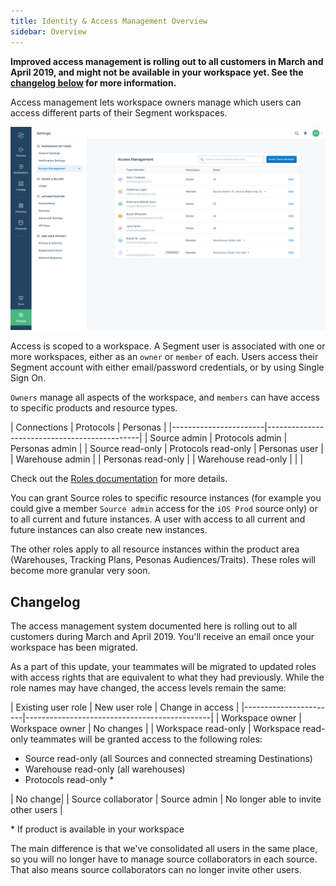 ```yaml
---
title: Identity & Access Management Overview
sidebar: Overview
---
```


**Improved access management is rolling out to all customers in March and April 2019, and might not be available in your workspace yet. See the [changelog below](#changelog) for more information.**

Access management lets workspace owners manage which users can access different parts of their Segment workspaces.

![](images/access-mngt-table.png)

Access is scoped to a workspace. A Segment user is associated with one or more workspaces, either as an `owner` or `member` of each.
Users access their Segment account with either email/password credentials, or by using Single Sign On.

`Owners` manage all aspects of the workspace, and `members` can have access to specific products and resource types.

| Connections           | Protocols             | Personas             |
|-----------------------|----------------------------------------------|
| Source admin          | Protocols admin       | Personas admin       |
| Source read-only      | Protocols read-only   | Personas user        |
| Warehouse admin       |                       | Personas read-only   |
| Warehouse read-only   |                       |                      |

Check out the [Roles documentation](/docs/iam/roles/) for more details.

You can grant Source roles to specific resource instances (for example you could give a member `Source admin` access for the `iOS Prod` source only) or to all current and future instances. A user with access to all current and future instances can also create new instances.

The other roles apply to all resource instances within the product area (Warehouses, Tracking Plans, Pesonas Audiences/Traits).
These roles will become more granular very soon.


## Changelog

The access management system documented here is rolling out to all customers during March and April 2019.
You'll receive an email once your workspace has been migrated.

As a part of this update, your teammates will be migrated to updated roles with access rights that are equivalent to what they had previously. While the role names may have changed, the access levels remain the same:

| Existing user role    | New user role         | Change in access     |
|-----------------------|----------------------------------------------|
| Workspace owner       | Workspace owner       | No changes           |
| Workspace read-only   | Workspace read-only teammates will be granted access to the following roles:<ul><li>Source read-only (all Sources and connected streaming Destinations)</li><li>Warehouse read-only (all warehouses)</li><li>Protocols read-only &ast;</ul>| No change|
| Source collaborator   | Source admin          | No longer able to invite other users |

&ast; If product is available in your workspace

The main difference is that we've consolidated all users in the same place, so you will no longer have to manage source collaborators in each source. That also means source collaborators can no longer invite other users.
